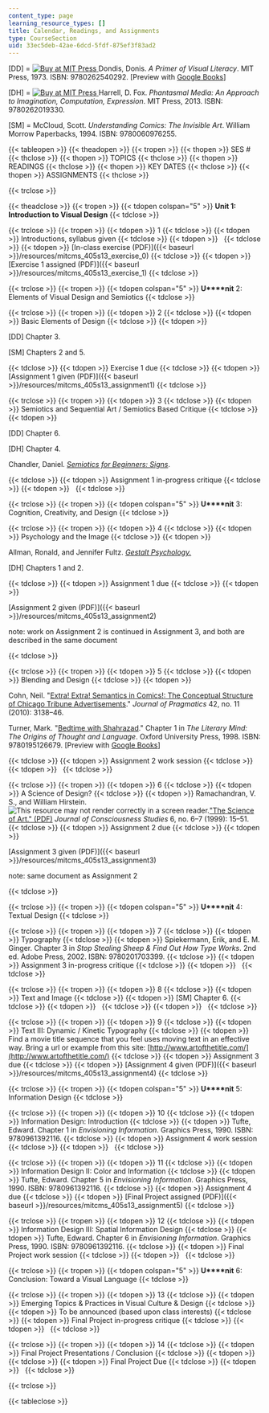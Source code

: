 ```yaml
---
content_type: page
learning_resource_types: []
title: Calendar, Readings, and Assignments
type: CourseSection
uid: 33ec5deb-42ae-6dcd-5fdf-875ef3f83ad2
---
```


\[DD\] = [![Buy at MIT Press](/images/mp_logo.gif) ](https://mitpress.mit.edu/9780262540292) Dondis, Donis. _A Primer of Visual Literacy_. MIT Press, 1973. ISBN: 9780262540292. \[Preview with [Google Books](http://books.google.com/books?id=rrf5SisMzQgC&pg=PAfrontcover)\]

\[DH\] = [![Buy at MIT Press](/images/mp_logo.gif) ](https://mitpress.mit.edu/9780262019330) Harrell, D. Fox. _Phantasmal Media: An Approach to Imagination, Computation, Expression_. MIT Press, 2013. ISBN: 9780262019330.

\[SM\] = McCloud, Scott. _Understanding Comics: The Invisible Art_. William Morrow Paperbacks, 1994. ISBN: 9780060976255.

{{< tableopen >}}
{{< theadopen >}}
{{< tropen >}}
{{< thopen >}}
SES #
{{< thclose >}}
{{< thopen >}}
TOPICS
{{< thclose >}}
{{< thopen >}}
READINGS
{{< thclose >}}
{{< thopen >}}
KEY DATES
{{< thclose >}}
{{< thopen >}}
ASSIGNMENTS
{{< thclose >}}

{{< trclose >}}

{{< theadclose >}}
{{< tropen >}}
{{< tdopen colspan="5" >}}
**Unit 1: Introduction to Visual Design**
{{< tdclose >}}

{{< trclose >}}
{{< tropen >}}
{{< tdopen >}}
1
{{< tdclose >}}
{{< tdopen >}}
Introductions, syllabus given
{{< tdclose >}}
{{< tdopen >}}
 
{{< tdclose >}}
{{< tdopen >}}
[In-class exercise (PDF)]({{< baseurl >}}/resources/mitcms_405s13_exercise_0)
{{< tdclose >}}
{{< tdopen >}}
[Exercise 1 assigned (PDF)]({{< baseurl >}}/resources/mitcms_405s13_exercise_1)
{{< tdclose >}}

{{< trclose >}}
{{< tropen >}}
{{< tdopen colspan="5" >}}
**U****nit** 2: Elements of Visual Design and Semiotics
{{< tdclose >}}

{{< trclose >}}
{{< tropen >}}
{{< tdopen >}}
2
{{< tdclose >}}
{{< tdopen >}}
Basic Elements of Design
{{< tdclose >}}
{{< tdopen >}}


\[DD\] Chapter 3.

\[SM\] Chapters 2 and 5.


{{< tdclose >}}
{{< tdopen >}}
Exercise 1 due
{{< tdclose >}}
{{< tdopen >}}
[Assignment 1 given (PDF)]({{< baseurl >}}/resources/mitcms_405s13_assignment1)
{{< tdclose >}}

{{< trclose >}}
{{< tropen >}}
{{< tdopen >}}
3
{{< tdclose >}}
{{< tdopen >}}
Semiotics and Sequential Art / Semiotics Based Critique
{{< tdclose >}}
{{< tdopen >}}


\[DD\] Chapter 6.

\[DH\] Chapter 4.

Chandler, Daniel. [_Semiotics for Beginners: Signs_](http://visual-memory.co.uk/daniel/Documents/S4B/sem02.html).


{{< tdclose >}}
{{< tdopen >}}
Assignment 1 in-progress critique
{{< tdclose >}}
{{< tdopen >}}
 
{{< tdclose >}}

{{< trclose >}}
{{< tropen >}}
{{< tdopen colspan="5" >}}
**U****nit** 3: Cognition, Creativity, and Design
{{< tdclose >}}

{{< trclose >}}
{{< tropen >}}
{{< tdopen >}}
4
{{< tdclose >}}
{{< tdopen >}}
Psychology and the Image
{{< tdclose >}}
{{< tdopen >}}


Allman, Ronald, and Jennifer Fultz. [_Gestalt Psychology._](http://homepages.ius.edu/rallman/gestalt.html)

\[DH\] Chapters 1 and 2.


{{< tdclose >}}
{{< tdopen >}}
Assignment 1 due
{{< tdclose >}}
{{< tdopen >}}


[Assignment 2 given (PDF)]({{< baseurl >}}/resources/mitcms_405s13_assignment2)

note: work on Assignment 2 is continued in Assignment 3, and both are described in the same document


{{< tdclose >}}

{{< trclose >}}
{{< tropen >}}
{{< tdopen >}}
5
{{< tdclose >}}
{{< tdopen >}}
Blending and Design
{{< tdclose >}}
{{< tdopen >}}


Cohn, Neil. "[Extra! Extra! Semantics in Comics!: The Conceptual Structure of Chicago Tribune Advertisements](http://dx.doi.org/10.1016/j.pragma.2010.04.016)." _Journal of Pragmatics_ 42, no. 11 (2010): 3138–46.

Turner, Mark. "[Bedtime with Shahrazad](http://markturner.org/lmx.html)." Chapter 1 in _The Literary Mind: The Origins of Thought and Language_. Oxford University Press, 1998. ISBN: 9780195126679. \[Preview with [Google Books](http://books.google.com/books?id=6PWewxndYgIC&pg=PA3=onepage)\]


{{< tdclose >}}
{{< tdopen >}}
Assignment 2 work session
{{< tdclose >}}
{{< tdopen >}}
 
{{< tdclose >}}

{{< trclose >}}
{{< tropen >}}
{{< tdopen >}}
6
{{< tdclose >}}
{{< tdopen >}}
A Science of Design?
{{< tdclose >}}
{{< tdopen >}}
Ramachandran, V. S., and William Hirstein. ![This resource may not render correctly in a screen reader.](/images/inacessible.gif)["The Science of Art." (PDF)](http://www.dgp.toronto.edu/~hertzman/courses/csc2521/fall_2007/ramachandran-science-art.pdf) _Journal of Consciousness Studies_ 6, no. 6–7 (1999): 15–51.
{{< tdclose >}}
{{< tdopen >}}
Assignment 2 due
{{< tdclose >}}
{{< tdopen >}}


[Assignment 3 given (PDF)]({{< baseurl >}}/resources/mitcms_405s13_assignment3)

note: same document as Assignment 2


{{< tdclose >}}

{{< trclose >}}
{{< tropen >}}
{{< tdopen colspan="5" >}}
**U****nit** 4: Textual Design
{{< tdclose >}}

{{< trclose >}}
{{< tropen >}}
{{< tdopen >}}
7
{{< tdclose >}}
{{< tdopen >}}
Typography
{{< tdclose >}}
{{< tdopen >}}
Spiekermann, Erik, and E. M. Ginger. Chapter 3 in _Stop Stealing Sheep & Find Out How Type Works_. 2nd ed. Adobe Press, 2002. ISBN: 9780201703399.
{{< tdclose >}}
{{< tdopen >}}
Assignment 3 in-progress critique
{{< tdclose >}}
{{< tdopen >}}
 
{{< tdclose >}}

{{< trclose >}}
{{< tropen >}}
{{< tdopen >}}
8
{{< tdclose >}}
{{< tdopen >}}
Text and Image
{{< tdclose >}}
{{< tdopen >}}
\[SM\] Chapter 6.
{{< tdclose >}}
{{< tdopen >}}
 
{{< tdclose >}}
{{< tdopen >}}
 
{{< tdclose >}}

{{< trclose >}}
{{< tropen >}}
{{< tdopen >}}
9
{{< tdclose >}}
{{< tdopen >}}
Text III: Dynamic / Kinetic Typography
{{< tdclose >}}
{{< tdopen >}}
Find a movie title sequence that you feel uses moving text in an effective way. Bring a url or example from this site: [http://www.artofthetitle.com/](http://www.artofthetitle.com/)
{{< tdclose >}}
{{< tdopen >}}
Assignment 3 due
{{< tdclose >}}
{{< tdopen >}}
[Assignment 4 given (PDF)]({{< baseurl >}}/resources/mitcms_405s13_assignment4)
{{< tdclose >}}

{{< trclose >}}
{{< tropen >}}
{{< tdopen colspan="5" >}}
**U****nit** 5: Information Design
{{< tdclose >}}

{{< trclose >}}
{{< tropen >}}
{{< tdopen >}}
10
{{< tdclose >}}
{{< tdopen >}}
Information Design: Introduction
{{< tdclose >}}
{{< tdopen >}}
Tufte, Edward. Chapter 1 in _Envisioning Information_. Graphics Press, 1990. ISBN: 9780961392116.
{{< tdclose >}}
{{< tdopen >}}
Assignment 4 work session
{{< tdclose >}}
{{< tdopen >}}
 
{{< tdclose >}}

{{< trclose >}}
{{< tropen >}}
{{< tdopen >}}
11
{{< tdclose >}}
{{< tdopen >}}
Information Design II: Color and Information
{{< tdclose >}}
{{< tdopen >}}
Tufte, Edward. Chapter 5 in _Envisioning Information._ Graphics Press, 1990. ISBN: 9780961392116.
{{< tdclose >}}
{{< tdopen >}}
Assignment 4 due
{{< tdclose >}}
{{< tdopen >}}
[Final Project assigned (PDF)]({{< baseurl >}}/resources/mitcms_405s13_assignment5)
{{< tdclose >}}

{{< trclose >}}
{{< tropen >}}
{{< tdopen >}}
12
{{< tdclose >}}
{{< tdopen >}}
Information Design III: Spatial Information Design
{{< tdclose >}}
{{< tdopen >}}
Tufte, Edward. Chapter 6 in _Envisioning Information_. Graphics Press, 1990. ISBN: 9780961392116.
{{< tdclose >}}
{{< tdopen >}}
Final Project work session
{{< tdclose >}}
{{< tdopen >}}
 
{{< tdclose >}}

{{< trclose >}}
{{< tropen >}}
{{< tdopen colspan="5" >}}
**U****nit** 6: Conclusion: Toward a Visual Language
{{< tdclose >}}

{{< trclose >}}
{{< tropen >}}
{{< tdopen >}}
13
{{< tdclose >}}
{{< tdopen >}}
Emerging Topics & Practices in Visual Culture & Design
{{< tdclose >}}
{{< tdopen >}}
To be announced (based upon class interests)
{{< tdclose >}}
{{< tdopen >}}
Final Project in-progress critique
{{< tdclose >}}
{{< tdopen >}}
 
{{< tdclose >}}

{{< trclose >}}
{{< tropen >}}
{{< tdopen >}}
14
{{< tdclose >}}
{{< tdopen >}}
Final Project Presentations / Conclusion
{{< tdclose >}}
{{< tdopen >}}
 
{{< tdclose >}}
{{< tdopen >}}
Final Project Due
{{< tdclose >}}
{{< tdopen >}}
 
{{< tdclose >}}

{{< trclose >}}

{{< tableclose >}}